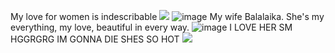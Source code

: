 My love for women is indescribable ![](https://64.media.tumblr.com/fc57e1fb1959c3bc9fcde2b247d5705b/a60c364c847652be-f9/s75x75_c1/d716625d117c95c00469a1827db96caf25952f34.gifv) 
![image](https://steamuserimages-a.akamaihd.net/ugc/219941464658010911/1A85F5F370D410A4A5DDBBEF26FCA9CEC614C33F/?imw=5000&imh=5000&ima=fit&impolicy=Letterbox&imcolor=%23000000&letterbox=false)
My wife Balalaika. She's my everything, my love, beautiful in every way. 
![image](https://i.pinimg.com/originals/03/11/46/03114662182348e2659aee21a0ed5d1a.gif) 
I LOVE HER SM HGGRGRG IM GONNA DIE SHES SO HOT ![](https://64.media.tumblr.com/99e3c51ed5f489b2217da7ff24636200/29429a2fed66c7ab-98/s75x75_c1/096a6973e3102ff2b3605c544b431ed0559417ff.gifv) 
